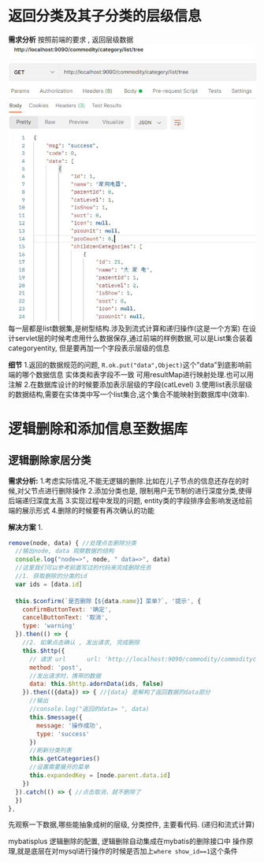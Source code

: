 # 返回分类及其子分类的层级信息
**需求分析**
按照前端的要求 , 返回层级数据
![](assest/Pasted%20image%2020241118235632.png)
每一层都是list数据集,是树型结构.涉及到流式计算和递归操作(这是一个方案)
在设计servlet层的时候考虑用什么数据保存,通过前端的样例数据,可以是List集合装着categoryentity, 但是要再加一个字段表示层级的信息

**细节**
1.返回的数据规范的问题, `R.ok.put("data",Object)`这个"data"到底影响前端的哪个数据信息
实体类和表字段不一致 可用resultMap进行映射处理.也可以用注解
2.在数据库设计的时候要添加表示层级的字段(catLevel)
3.使用list表示层级的数据结构,需要在实体类中写一个list集合,这个集合不能映射到数据库中(效率).
# 逻辑删除和添加信息至数据库
## 逻辑删除家居分类
**需求分析:**
1.考虑实际情况,不能无逻辑的删除.比如在儿子节点的信息还存在的时候,对父节点进行删除操作
2.添加分类也是, 限制用户无节制的进行深度分类,使得后端递归深度太高
3.实现过程中发现的问题, entity类的字段排序会影响发送给前端的展示形式
4.删除的时候要有再次确认的功能

**解决方案**
1.
```js
remove(node, data) { //处理点击删除分类  
  //输出node, data 观察数据的结构  
  console.log("node=>", node, " data=>", data)  
  //这里我们可以参考前面写过的代码来完成删除任务  
  //1. 获取删除的分类的id  
  var ids = [data.id]  
  
  this.$confirm(`是否删除【${data.name}】菜单?`, '提示', {  
    confirmButtonText: '确定',  
    cancelButtonText: '取消',  
    type: 'warning'  
  }).then(() => {  
    //2. 如果点击确认 , 发出请求, 完成删除  
    this.$http({  
      // 请求 url      url: 'http://localhost:9090/commodity/commoditycategory/delete',  
      method: 'post',  
      //发出请求时，携带的数据  
      data: this.$http.adornData(ids, false)  
    }).then(({data}) => { //{data} 是解构了返回数据的data部分  
      //输出  
      //console.log("返回的data= ", data)  
      this.$message({  
        message: '操作成功',  
        type: 'success'  
      })  
      //刷新分类列表  
      this.getCategories()  
      //设置需要展开的菜单  
      this.expandedKey = [node.parent.data.id]  
    })  
  }).catch(() => { //点击取消，就不删除了  
  })  
},
```
先观察一下数据,哪些能抽象成树的层级,
分类控件, 主要看代码. (递归和流式计算)

mybatisplus 逻辑删除的配置, 逻辑删除自动集成在mybatis的删除接口中
操作原理,就是底层在对mysql进行操作的时候是否加上`where show_id==1`这个条件